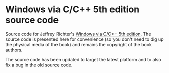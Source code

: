 # Windows via C/C++ 5th edition source code

Source code for Jeffrey Richter's [Windows via C/C++ 5th edition](https://www.amazon.com/Windows-via-softcover-Developer-Reference/dp/0735663777). The source code is presented here for convenience (so you don't need to dig up the physical media of the book) and remains the copyright of the book authors.

The source code has been updated to target the latest platform and to also fix a bug in the old source code.